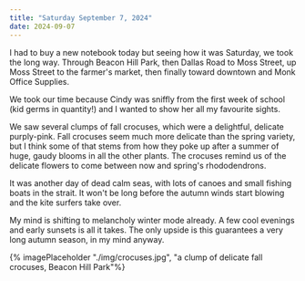 ```yaml
---
title: "Saturday September 7, 2024"
date: 2024-09-07
---
```

I had to buy a new notebook today but seeing how it was Saturday, we took the long way.  Through Beacon Hill Park, then Dallas Road to Moss Street, up Moss Street to the farmer's market, then finally toward downtown and Monk Office Supplies.

We took our time because Cindy was sniffly from the first week of school (kid germs in quantity!) and I wanted to show her all my favourite sights.  

We saw several clumps of fall crocuses, which were a delightful, delicate purply-pink.  Fall crocuses seem much more delicate than the spring variety, but I think some of that stems from how they poke up after a summer of huge, gaudy blooms in all the other plants.  The crocuses remind us of the delicate flowers to come between now and spring's rhododendrons.

It was another day of dead calm seas, with lots of canoes and small fishing boats in the strait.  It won't be long before the autumn winds start blowing and the kite surfers take over. 

My mind is shifting to melancholy winter mode already.  A few cool evenings and early sunsets is all it takes.  The only upside is this guarantees a very long autumn season, in my mind anyway.

{% imagePlaceholder "./img/crocuses.jpg", "a clump of delicate fall crocuses, Beacon Hill Park"%}